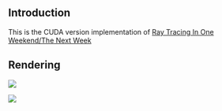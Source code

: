 ## Introduction

This is the CUDA version implementation of [Ray Tracing In One Weekend/The Next Week](https://github.com/RayTracing/raytracing.github.io)


## Rendering

![](https://github.com/HelloSangShen/raytracing.cuda/blob/master/cuda/images/image1.png)

![](https://github.com/HelloSangShen/raytracing.cuda/blob/master/cuda/images/image2.png)